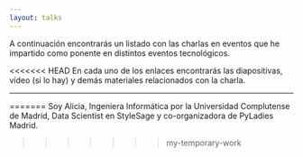 ```yaml
---
layout: talks
---
```


A continuación encontrarás un listado con las charlas en eventos que he 
impartido como ponente en distintos eventos tecnológicos. 

<<<<<<< HEAD
En cada uno de los enlaces encontrarás las diapositivas, vídeo (si lo hay) y demás
materiales relacionados con la charla.

--------------------------------
=======
Soy Alicia, Ingeniera Informática por la Universidad Complutense de Madrid, 
Data Scientist en StyleSage y co-organizadora de PyLadies Madrid.

>>>>>>> my-temporary-work
